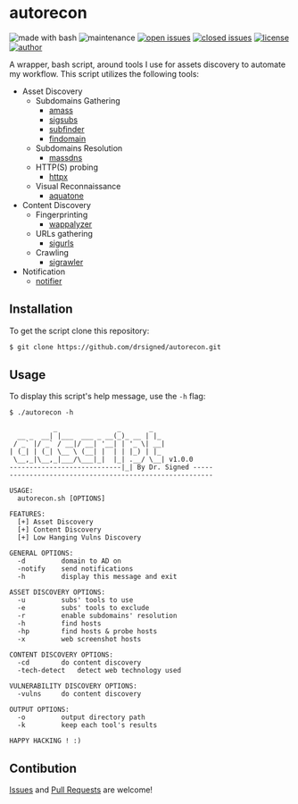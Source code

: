 # autorecon

![made with bash](https://img.shields.io/badge/made%20with-Bash-0040ff.svg) ![maintenance](https://img.shields.io/badge/maintained%3F-yes-0040ff.svg) [![open issues](https://img.shields.io/github/issues-raw/drsigned/autorecon.svg?style=flat&color=0040ff)](https://github.com/drsigned/autorecon/issues?q=is:issue+is:open) [![closed issues](https://img.shields.io/github/issues-closed-raw/drsigned/autorecon.svg?style=flat&color=0040ff)](https://github.com/drsigned/autorecon/issues?q=is:issue+is:closed) [![license](https://img.shields.io/badge/license-MIT-gray.svg?colorB=0040FF)](https://github.com/drsigned/autorecon/blob/master/LICENSE) [![author](https://img.shields.io/badge/twitter-@drsigned-0040ff.svg)](https://twitter.com/drsigned)

A wrapper, bash script, around tools I use for assets discovery to automate my workflow. This script utilizes the following tools:

* Asset Discovery
    * Subdomains Gathering
        * [amass](https://github.com/OWASP/Amass)
        * [sigsubs](https://github.com/drsigned/sigsubs)
        * [subfinder](https://github.com/projectdiscovery/subfinder)
        * [findomain]()
    * Subdomains Resolution
        * [massdns](https://github.com/blechschmidt/massdns)
    * HTTP(S) probing
        * [httpx](https://github.com/projectdiscovery/httpx)
    * Visual Reconnaissance
        * [aquatone](https://github.com/michenriksen/aquatone)
* Content Discovery
    * Fingerprinting
        * [wappalyzer]()
    * URLs gathering
        * [sigurls](https://github.com/drsigned/sigurls)
    * Crawling
        * [sigrawler](https://github.com/drsigned/sigrawler)
* Notification
    * [notifier](https://github.com/drsigned/notifier)

## Installation

To get the script clone this repository:

```bash
$ git clone https://github.com/drsigned/autorecon.git
```

## Usage

To display this script's help message, use the `-h` flag:

```
$ ./autorecon -h

           _               _       _   
  __ _  __| |___  ___ _ __(_)_ __ | |_ 
 / _` |/ _` / __|/ __| '__| | '_ \| __|
| (_| | (_| \__ \ (__| |  | | |_) | |_ 
 \__,_|\__,_|___/\___|_|  |_| .__/ \__| v1.0.0 
----------------------------|_| By Dr. Signed -----
---------------------------------------------------

USAGE:
  autorecon.sh [OPTIONS]

FEATURES:
  [+] Asset Discovery
  [+] Content Discovery
  [+] Low Hanging Vulns Discovery

GENERAL OPTIONS:
  -d 		 domain to AD on
  -notify 	 send notifications
  -h 		 display this message and exit

ASSET DISCOVERY OPTIONS:
  -u 		 subs' tools to use
  -e 		 subs' tools to exclude
  -r 		 enable subdomains' resolution
  -h 		 find hosts
  -hp 		 find hosts & probe hosts
  -x 		 web screenshot hosts

CONTENT DISCOVERY OPTIONS:
  -cd 		 do content discovery
  -tech-detect 	 detect web technology used

VULNERABILITY DISCOVERY OPTIONS:
  -vulns 	 do content discovery

OUTPUT OPTIONS:
  -o 		 output directory path
  -k 		 keep each tool's results

HAPPY HACKING ! :)
```

## Contibution

[Issues](https://github.com/drsigned/autorecon/issues) and [Pull Requests](https://github.com/drsigned/autorecon/pulls) are welcome!